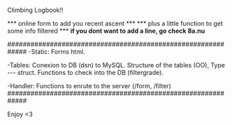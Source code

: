 Climbing Logbook!!

*** online form to add you recent ascent ***
*** plus a little function to get some info filtered ***
**if you dont want to add a line, go check 8a.nu**

#############################################################
-Static: Forms html.

-Tables: Conexion to DB (dsn) to MySQL.
         Structure of the tables (OO), Type --- struct.
         Functions to check into the DB (filtergrade).

-Handler: Functions to enrute to the server (/form, /filter)
#############################################################

Enjoy <3
